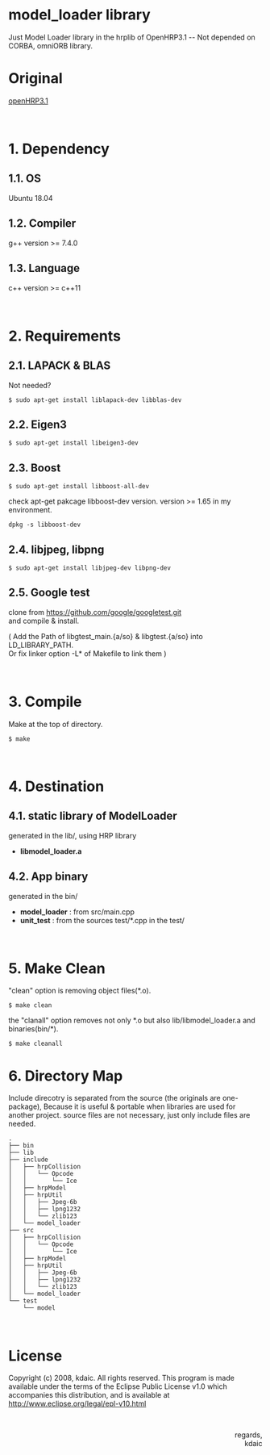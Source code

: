 model\_loader library
===

Just Model Loader library in the hrplib of OpenHRP3.1 -- Not depended on CORBA, omniORB library.

# Original

[openHRP3.1](https://github.com/fkanehiro/openhrp3.git)

&nbsp;

# 1. Dependency

## 1.1. OS

Ubuntu 18.04

## 1.2. Compiler

g++ version >= 7.4.0

## 1.3. Language

c++ version >= c++11

&nbsp;

# 2. Requirements

## 2.1. LAPACK & BLAS

Not needed?

```
$ sudo apt-get install liblapack-dev libblas-dev
```

## 2.2. Eigen3

```
$ sudo apt-get install libeigen3-dev
```

## 2.3. Boost

```
$ sudo apt-get install libboost-all-dev
```

check apt-get pakcage libboost-dev version.
version >= 1.65 in my environment.

```
dpkg -s libboost-dev
```


## 2.4. libjpeg, libpng


```
$ sudo apt-get install libjpeg-dev libpng-dev
```

## 2.5. Google test

clone from https://github.com/google/googletest.git  
and compile & install.  

( Add the Path of libgtest_main.{a/so} & libgtest.{a/so} into LD\_LIBRARY\_PATH.  
  Or fix linker option -L* of Makefile to link them )

&nbsp;

# 3. Compile

Make at the top of directory.

```
$ make
```

&nbsp;

# 4. Destination

## 4.1. static library of ModelLoader 

generated in the lib/, using HRP library 

- **libmodel_loader.a**


## 4.2. App binary

generated in the bin/

- **model\_loader** : from src/main.cpp
- **unit\_test** : from the sources test/*.cpp in the test/

&nbsp;

# 5. Make Clean

"clean" option is removing object files(*.o).

```
$ make clean
```

the "clanall" option removes not only \*.o but also lib/libmodel_loader.a and binaries(bin/*).

```
$ make cleanall
```


# 6. Directory Map

Include direcotry is separated from the source (the originals are one-package),
Because it is useful & portable when libraries are used for another project.
source files are not necessary, just only include files are needed.

```
.
├── bin
├── lib
├── include
│   ├── hrpCollision
│   │   └── Opcode
│   │       └── Ice
│   ├── hrpModel
│   ├── hrpUtil
│   │   ├── Jpeg-6b
│   │   ├── lpng1232
│   │   └── zlib123
│   └── model_loader
├── src
│   ├── hrpCollision
│   │   └── Opcode
│   │       └── Ice
│   ├── hrpModel
│   ├── hrpUtil
│   │   ├── Jpeg-6b
│   │   ├── lpng1232
│   │   └── zlib123
│   └── model_loader
└── test
    └── model

```
&nbsp;

# License

Copyright (c) 2008, kdaic.
All rights reserved. This program is made available under the terms of the
Eclipse Public License v1.0 which accompanies this distribution, and is
available at http://www.eclipse.org/legal/epl-v10.html

&nbsp;

<div align="right"> regards, <br> kdaic </div>


